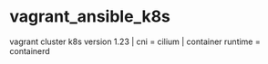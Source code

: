 # vagrant_ansible_k8s
vagrant cluster k8s version 1.23 | cni = cilium | container runtime = containerd 
